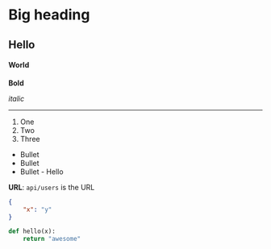 # Big heading

## Hello

#### World


**Bold**

*italic*

_________

1. One
2. Two
3. Three

* Bullet 
* Bullet
* Bullet - Hello

**URL**: `api/users` is the URL

```json
{
    "x": "y"
}
```

```python
def hello(x):
    return "awesome"
```